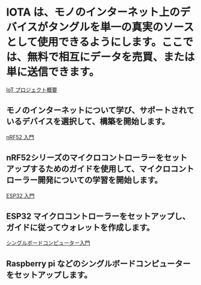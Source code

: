 # IOTA は、モノのインターネット上のデバイスがタングルを単一の真実のソースとして使用できるようにします。ここでは、無料で相互にデータを売買、または単に送信できます。
<!-- # IOTA allows devices on the Internet of Things to use the Tangle as a single source of truth, where they can buy, sell, or simply send data among each other for zero fees. -->

[IoT プロジェクト概要](/0.1/introduction/overview.md)
## モノのインターネットについて学び、サポートされているデバイスを選択して、構築を開始します。

[nRF52 入門](/0.1/nrf52/introduction/get-started.md)
## nRF52シリーズのマイクロコントローラーをセットアップするためのガイドを使用して、マイクロコントローラー開発についての学習を開始します。

[ESP32 入門](/0.1/esp32/introduction/get-started.md)
## ESP32 マイクロコントローラーをセットアップし、ガイドに従ってウォレットを作成します。

[シングルボードコンピューター入門](/0.1/sbc/introduction/get-started.md)
## Raspberry pi などのシングルボードコンピューターをセットアップします。
